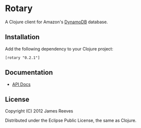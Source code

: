 # Rotary

A Clojure client for Amazon's [DynamoDB][1] database.

[1]: http://aws.amazon.com/dynamodb/

## Installation

Add the following dependency to your Clojure project:

    [rotary "0.2.1"]

## Documentation

* [API Docs](http://weavejester.github.com/rotary)

## License

Copyright (C) 2012 James Reeves

Distributed under the Eclipse Public License, the same as Clojure.
